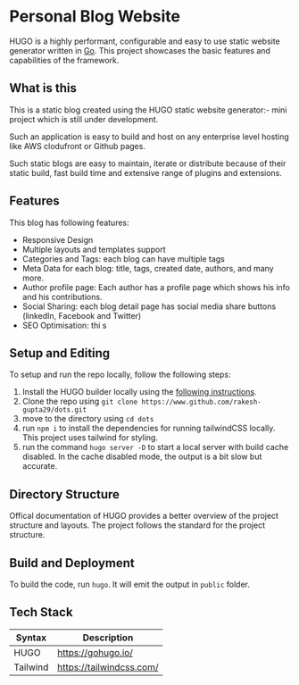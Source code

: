 # Personal Blog Website

HUGO is a highly performant, configurable and easy to use static website generator written in [Go](https://go.dev). This project showcases the basic features and capabilities of the framework.

## What is this

This is a static blog created using the HUGO static website generator:- mini project which is still under development.

Such an application is easy to build and host on any enterprise level hosting like AWS clodufront or Github pages.

Such static blogs are easy to maintain, iterate or distribute because of their static build, fast build time and extensive range of plugins and extensions.

## Features

This blog has following features:
- Responsive Design
- Multiple layouts and templates support
- Categories and Tags: each blog can have multiple tags
- Meta Data for each blog: title, tags, created date, authors, and many more.
- Author profile page: Each author has a profile page which shows his info and his contributions.
- Social Sharing: each blog detail page has social media share buttons (linkedIn, Facebook and Twitter)
- SEO Optimisation: thi s









## Setup and Editing

To setup and run the repo locally, follow the following steps:

1. Install the HUGO builder locally using the [following instructions](https://gohugo.io/installation).
2. Clone the repo using `git clone https://www.github.com/rakesh-gupta29/dots.git`
3. move to the directory using `cd dots`
4. run `npm i` to install the dependencies for running tailwindCSS locally. This project uses tailwind for styling.
5. run the command `hugo server -D` to start a local server with build cache disabled. In the cache disabled mode, the output is a bit slow but accurate.

## Directory Structure

Offical documentation of HUGO provides a better overview of the project structure and layouts. The project follows the standard for the project structure.

## Build and Deployment

To build the code, run `hugo`. It will emit the output in `public` folder.

## Tech Stack

| Syntax   | Description              |
| -------- | ------------------------ |
| HUGO     | https://gohugo.io/       |
| Tailwind | https://tailwindcss.com/ |

